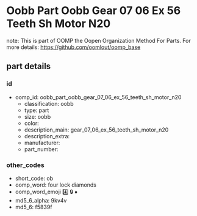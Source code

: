 # Oobb Part Oobb Gear 07 06 Ex 56 Teeth Sh Motor N20  

note: This is part of OOMP the Oopen Organization Method For Parts. For more details: https://github.com/oomlout/oomp_base

##  part details





### id
* oomp_id: oobb_part_oobb_gear_07_06_ex_56_teeth_sh_motor_n20
  * classification: oobb
  * type: part
  * size: oobb
  * color: 
  * description_main: gear_07_06_ex_56_teeth_sh_motor_n20
  * description_extra: 
  * manufacturer: 
  * part_number: 

### other_codes
* short_code: ob
* oomp_word: four lock diamonds
* oomp_word_emoji :four: :lock: :diamonds:
* md5_6_alpha: 9kv4v
* md5_6: f5839f